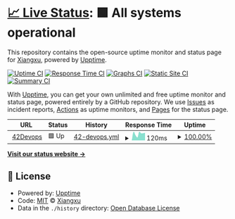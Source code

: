 # [📈 Live Status](https://uptime.42devops.com): <!--live status--> **🟩 All systems operational**

This repository contains the open-source uptime monitor and status page for [Xiangxu](https://42devops.com/), powered by [Upptime](https://github.com/upptime/upptime).

[![Uptime CI](https://github.com/koj-co/upptime/workflows/Uptime%20CI/badge.svg)](https://github.com/koj-co/upptime/actions?query=workflow%3A%22Uptime+CI%22)
[![Response Time CI](https://github.com/koj-co/upptime/workflows/Response%20Time%20CI/badge.svg)](https://github.com/koj-co/upptime/actions?query=workflow%3A%22Response+Time+CI%22)
[![Graphs CI](https://github.com/koj-co/upptime/workflows/Graphs%20CI/badge.svg)](https://github.com/koj-co/upptime/actions?query=workflow%3A%22Graphs+CI%22)
[![Static Site CI](https://github.com/koj-co/upptime/workflows/Static%20Site%20CI/badge.svg)](https://github.com/koj-co/upptime/actions?query=workflow%3A%22Static+Site+CI%22)
[![Summary CI](https://github.com/koj-co/upptime/workflows/Summary%20CI/badge.svg)](https://github.com/koj-co/upptime/actions?query=workflow%3A%22Summary+CI%22)

With [Upptime](https://upptime.js.org), you can get your own unlimited and free uptime monitor and status page, powered entirely by a GitHub repository. We use [Issues](https://github.com/iasonliu/upptime/issues) as incident reports, [Actions](https://github.com/iasonliu/upptime/actions) as uptime monitors, and [Pages](https://uptime.42devops.com) for the status page.

<!--start: status pages-->
<!-- This summary is generated by Upptime (https://github.com/upptime/upptime) -->
<!-- Do not edit this manually, your changes will be overwritten -->
<!-- prettier-ignore -->
| URL | Status | History | Response Time | Uptime |
| --- | ------ | ------- | ------------- | ------ |
| <img alt="" src="https://favicons.githubusercontent.com/42devops.com" height="13"> [42Devops](https://42devops.com) | 🟩 Up | [42-devops.yml](https://github.com/iasonliu/upptime/commits/HEAD/history/42-devops.yml) | <details><summary><img alt="Response time graph" src="./graphs/42-devops/response-time-week.png" height="20"> 120ms</summary><br><a href="https://uptime.42devops.com/history/42-devops"><img alt="Response time 117" src="https://img.shields.io/endpoint?url=https%3A%2F%2Fraw.githubusercontent.com%2Fiasonliu%2Fupptime%2FHEAD%2Fapi%2F42-devops%2Fresponse-time.json"></a><br><a href="https://uptime.42devops.com/history/42-devops"><img alt="24-hour response time 135" src="https://img.shields.io/endpoint?url=https%3A%2F%2Fraw.githubusercontent.com%2Fiasonliu%2Fupptime%2FHEAD%2Fapi%2F42-devops%2Fresponse-time-day.json"></a><br><a href="https://uptime.42devops.com/history/42-devops"><img alt="7-day response time 120" src="https://img.shields.io/endpoint?url=https%3A%2F%2Fraw.githubusercontent.com%2Fiasonliu%2Fupptime%2FHEAD%2Fapi%2F42-devops%2Fresponse-time-week.json"></a><br><a href="https://uptime.42devops.com/history/42-devops"><img alt="30-day response time 149" src="https://img.shields.io/endpoint?url=https%3A%2F%2Fraw.githubusercontent.com%2Fiasonliu%2Fupptime%2FHEAD%2Fapi%2F42-devops%2Fresponse-time-month.json"></a><br><a href="https://uptime.42devops.com/history/42-devops"><img alt="1-year response time 119" src="https://img.shields.io/endpoint?url=https%3A%2F%2Fraw.githubusercontent.com%2Fiasonliu%2Fupptime%2FHEAD%2Fapi%2F42-devops%2Fresponse-time-year.json"></a></details> | <details><summary><a href="https://uptime.42devops.com/history/42-devops">100.00%</a></summary><a href="https://uptime.42devops.com/history/42-devops"><img alt="All-time uptime 100.00%" src="https://img.shields.io/endpoint?url=https%3A%2F%2Fraw.githubusercontent.com%2Fiasonliu%2Fupptime%2FHEAD%2Fapi%2F42-devops%2Fuptime.json"></a><br><a href="https://uptime.42devops.com/history/42-devops"><img alt="24-hour uptime 100.00%" src="https://img.shields.io/endpoint?url=https%3A%2F%2Fraw.githubusercontent.com%2Fiasonliu%2Fupptime%2FHEAD%2Fapi%2F42-devops%2Fuptime-day.json"></a><br><a href="https://uptime.42devops.com/history/42-devops"><img alt="7-day uptime 100.00%" src="https://img.shields.io/endpoint?url=https%3A%2F%2Fraw.githubusercontent.com%2Fiasonliu%2Fupptime%2FHEAD%2Fapi%2F42-devops%2Fuptime-week.json"></a><br><a href="https://uptime.42devops.com/history/42-devops"><img alt="30-day uptime 100.00%" src="https://img.shields.io/endpoint?url=https%3A%2F%2Fraw.githubusercontent.com%2Fiasonliu%2Fupptime%2FHEAD%2Fapi%2F42-devops%2Fuptime-month.json"></a><br><a href="https://uptime.42devops.com/history/42-devops"><img alt="1-year uptime 100.00%" src="https://img.shields.io/endpoint?url=https%3A%2F%2Fraw.githubusercontent.com%2Fiasonliu%2Fupptime%2FHEAD%2Fapi%2F42-devops%2Fuptime-year.json"></a></details>

<!--end: status pages-->

[**Visit our status website →**](https://uptime.42devops.com)

## 📄 License

- Powered by: [Upptime](https://github.com/upptime/upptime)
- Code: [MIT](./LICENSE) © [Xiangxu](https://42devops.com/)
- Data in the `./history` directory: [Open Database License](https://opendatacommons.org/licenses/odbl/1-0/)
